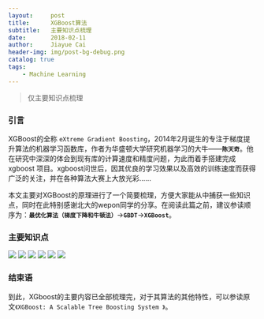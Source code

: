 ```yaml
---
layout:     post
title:      XGBoost算法
subtitle:   主要知识点梳理
date:       2018-02-11
author:     Jiayue Cai
header-img: img/post-bg-debug.png
catalog: true
tags:
    - Machine Learning
---
```



>仅主要知识点梳理

### 引言

XGBoost的全称 `eXtreme Gradient Boosting`，2014年2月诞生的专注于梯度提升算法的机器学习函数库，作者为华盛顿大学研究机器学习的大牛——**`陈天奇`**。他在研究中深深的体会到现有库的计算速度和精度问题，为此而着手搭建完成 xgboost 项目。xgboost问世后，因其优良的学习效果以及高效的训练速度而获得广泛的关注，并在各种算法大赛上大放光彩……

本文主要对XGBoost的原理进行了一个简要梳理，方便大家能从中捕获一些知识点，同时在此特别感谢北大的wepon同学的分享。在阅读此篇之前，建议参读顺序为：**`最优化算法（梯度下降和牛顿法）`**->**`GBDT`**->**`XGBoost`**。
 
### 主要知识点 

![](http://img.blog.csdn.net/20180211125658834?watermark/2/text/aHR0cDovL2Jsb2cuY3Nkbi5uZXQvenoyMzIzMQ==/font/5a6L5L2T/fontsize/400/fill/I0JBQkFCMA==/dissolve/70)
![](http://img.blog.csdn.net/20180211125732539?watermark/2/text/aHR0cDovL2Jsb2cuY3Nkbi5uZXQvenoyMzIzMQ==/font/5a6L5L2T/fontsize/400/fill/I0JBQkFCMA==/dissolve/70)
![](http://img.blog.csdn.net/20180211125812296?watermark/2/text/aHR0cDovL2Jsb2cuY3Nkbi5uZXQvenoyMzIzMQ==/font/5a6L5L2T/fontsize/400/fill/I0JBQkFCMA==/dissolve/70)
![](http://img.blog.csdn.net/20180211125847854?watermark/2/text/aHR0cDovL2Jsb2cuY3Nkbi5uZXQvenoyMzIzMQ==/font/5a6L5L2T/fontsize/400/fill/I0JBQkFCMA==/dissolve/70)
![](http://img.blog.csdn.net/2018021112591811?watermark/2/text/aHR0cDovL2Jsb2cuY3Nkbi5uZXQvenoyMzIzMQ==/font/5a6L5L2T/fontsize/400/fill/I0JBQkFCMA==/dissolve/70)
![](http://img.blog.csdn.net/20180211125937111?watermark/2/text/aHR0cDovL2Jsb2cuY3Nkbi5uZXQvenoyMzIzMQ==/font/5a6L5L2T/fontsize/400/fill/I0JBQkFCMA==/dissolve/70)
	
	
### 结束语

到此，XGboost的主要内容已全部梳理完，对于其算法的其他特性，可以参读原文`《XGBoost: A Scalable Tree Boosting System 》`。
	


